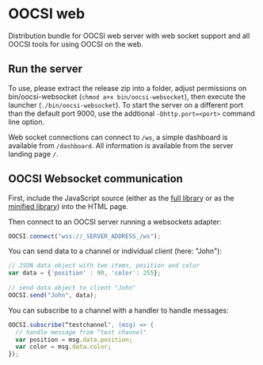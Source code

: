 # OOCSI web

Distribution bundle for OOCSI web server with web socket support and all OOCSI tools for using OOCSI on the web. 

## Run the server
To use, please extract the release zip into a folder, adjust permissions on bin/oocsi-websocket (`chmod a+x bin/oocsi-websocket`), then execute the launcher (`./bin/oocsi-websocket`). To start the server on a different port than the default port 9000, use the addtional `-Dhttp.port=<port>` command line option.

Web socket connections can connect to `/ws`, a simple dashboard is available from `/dashboard`. All information is available from the server landing page `/`.


## OOCSI Websocket communication

First, include the JavaScript source (either as the [full library](https://github.com/iddi/oocsi-web/blob/master/public/js/oocsi-web.js) or as the [minified library](https://github.com/iddi/oocsi-web/blob/master/public/js/oocsi-web.min.js)) into the HTML page.

Then connect to an OOCSI server running a websockets adapter:
````javascript
OOCSI.connect("wss://_SERVER_ADDRESS_/ws");
````

You can send data to a channel or individual client (here: "John"):
````javascript
// JSON data object with two items, position and color
var data = {'position' : 90, 'color': 255};
    
// send data object to client "John"
OOCSI.send("John", data);
````

You can subscribe to a channel with a handler to handle messages:
````javascript
OOCSI.subscribe(“testchannel", (msg) => {
  // handle message from “test channel"
  var position = msg.data.position;
  var color = msg.data.color;
});
````

